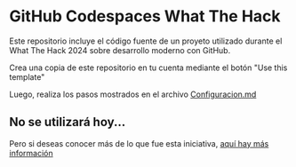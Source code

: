 # GitHub Codespaces What The Hack

Este repositorio incluye el código fuente de un proyeto utilizado durante el What The Hack 2024 sobre desarrollo moderno con GitHub.

Crea una copia de este repositorio en tu cuenta mediante el botón "Use this template"

Luego, realiza los pasos mostrados en el archivo [Configuracion.md](./steps/Configuracion.md)

## No se utilizará hoy...

Pero si deseas conocer más de lo que fue esta iniciativa, [aquí hay más información](https://whatthehack-cf.github.io/WhatTheHack_retos/065-ModernGitHubDev/)
